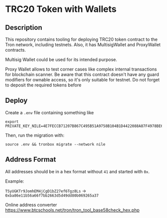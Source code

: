 # TRC20 Token with Wallets

## Description

This repository contains tooling for deploying TRC20 token contract to the Tron network, including testnets. Also, it has MultisigWallet and ProxyWallet contracts.

Multisig Wallet could be used for its intended purpose.

Proxy Wallet allows to test corner cases like complex internal transactions for blockchain scanner. Be aware that this contract doesn't have any guard modifiers for ownable access, so it's only suitable for testnet. Do not forget to deposit the required tokens before


## Deploy
Create a `.env` file containing something like

    export PRIVATE_KEY_NILE=4E7FECCB71207B867C495B51A9758B104B1D4422088A87F4978BE64636656243

Then, run the migration with:

    source .env && tronbox migrate --network nile

## Address Format

All addresses should be in a hex format without `41` and started with `0x`.

Example:

`TSyUGKTr9JomhEM4jCgD1bZ27ef6Tgz8Ls` &rarr; `0xba86e11b56a66f7bb2663d5d49dd80b069265a37`

Online address converter https://www.btcschools.net/tron/tron_tool_base58check_hex.php
